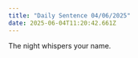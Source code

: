 ```yaml
---
title: "Daily Sentence 04/06/2025"
date: 2025-06-04T11:20:42.661Z
---
```


The night whispers your name.
